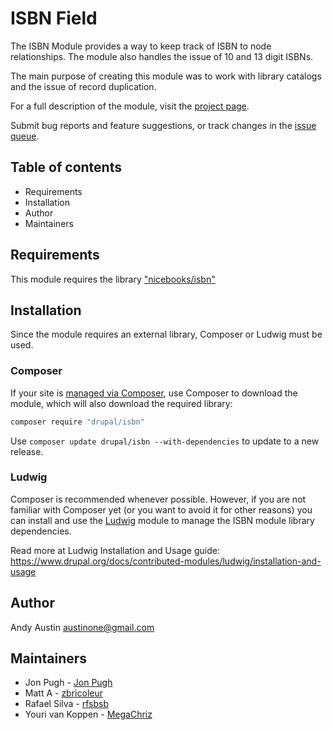 # ISBN Field

The ISBN Module provides a way to keep track of ISBN to node relationships.
The module also handles the issue of 10 and 13 digit ISBNs.

The main purpose of creating this module was to work with library catalogs and
the issue of record duplication.

For a full description of the module, visit the
[project page](https://www.drupal.org/project/isbn).

Submit bug reports and feature suggestions, or track changes in the
[issue queue](https://www.drupal.org/project/issues/isbn).


## Table of contents

- Requirements
- Installation
- Author
- Maintainers


## Requirements

This module requires the library ["nicebooks/isbn"](https://github.com/nicebooks-com/isbn)


## Installation
Since the module requires an external library, Composer or Ludwig must be used.

### Composer
If your site is [managed via Composer](https://www.drupal.org/node/2718229), use
Composer to download the module, which will also download the required library:

   ```sh
   composer require "drupal/isbn"
   ```

Use ```composer update drupal/isbn --with-dependencies``` to update to a new
release.

### Ludwig
Composer is recommended whenever possible. However, if you are not familiar with
Composer yet (or you want to avoid it for other reasons) you can install and use
the [Ludwig](https://www.drupal.org/project/ludwig) module to manage the ISBN
module library dependencies.

Read more at Ludwig Installation and Usage guide:
https://www.drupal.org/docs/contributed-modules/ludwig/installation-and-usage


## Author

Andy Austin
austinone@gmail.com


## Maintainers

- Jon Pugh - [Jon Pugh](https://www.drupal.org/u/jon-pugh)
- Matt A - [zbricoleur](https://www.drupal.org/u/zbricoleur)
- Rafael Silva - [rfsbsb](https://www.drupal.org/u/rfsbsb)
- Youri van Koppen - [MegaChriz](https://www.drupal.org/u/megachriz)
